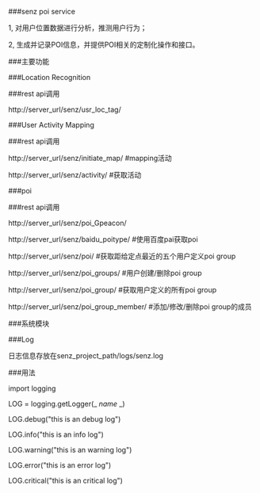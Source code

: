 ###senz poi service

1, 对用户位置数据进行分析，推测用户行为；

2, 生成并记录POI信息，并提供POI相关的定制化操作和接口。


###主要功能

###Location  Recognition

###rest api调用

http://server_url/senz/usr_loc_tag/

###User Activity Mapping

###rest api调用

http://server_url/senz/initiate_map/   #mapping活动

http://server_url/senz/activity/       #获取活动

###poi

###rest api调用

http://server_url/senz/poi_Gpeacon/

http://server_url/senz/baidu_poitype/  #使用百度pai获取poi

http://server_url/senz/poi/    #获取距给定点最近的五个用户定义poi group

http://server_url/senz/poi_groups/   #用户创建/删除poi group

http://server_url/senz/poi_group/   #获取用户定义的所有poi group

http://server_url/senz/poi_group_member/   #添加/修改/删除poi group的成员

###系统模块

###Log

日志信息存放在senz_project_path/logs/senz.log

###用法

import logging

LOG = logging.getLogger(_ _name_ _)

LOG.debug("this is an debug log")

LOG.info("this is an info log")

LOG.warning("this is an warning log")

LOG.error("this is an error log")

LOG.critical("this is an critical log")

